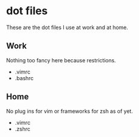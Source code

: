 # dot files

These are the dot files I use at work and at home.

## Work

Nothing too fancy here because restrictions.

- .vimrc
- .bashrc

## Home

No plug ins for vim or frameworks for zsh as of yet.

- .vimrc
- .zshrc

